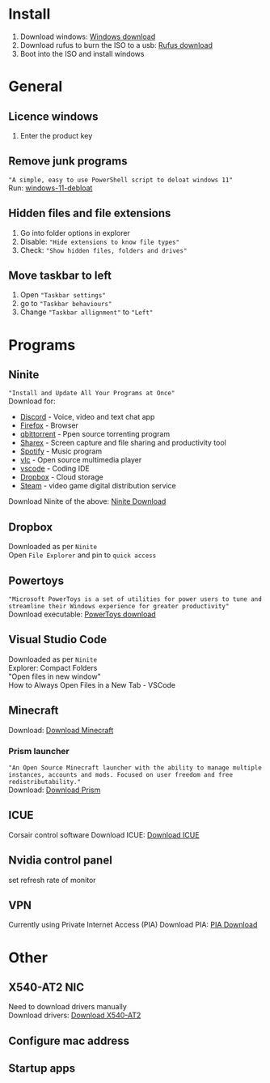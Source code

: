 <link href="./visual_studio_code/markdown.css" rel="stylesheet"></link>

# Install
1. Download windows:
[Windows download](https://www.microsoft.com/en-gb/software-download)
2. Download rufus to burn the ISO to a usb:
[Rufus download](https://rufus.ie/en/)
3. Boot into the ISO and install windows


# General
## Licence windows
1. Enter the product key

## Remove junk programs
`"A simple, easy to use PowerShell script to deloat windows 11"`  
Run: [windows-11-debloat](https://github.com/topics/windows-11-debloat)

## Hidden files and file extensions
1. Go into folder options in explorer
2. Disable: `"Hide extensions to know file types"`
3. Check: `"Show hidden files, folders and drives"` 

## Move taskbar to left
1. Open `"Taskbar settings"`
2. go to `"Taskbar behaviours"`
3. Change `"Taskbar allignment"` to `"Left"`

# Programs
## Ninite
`"Install and Update All Your Programs at Once"`  
Download for:
- [Discord](https://discord.com/) - Voice, video and text chat app 
- [Firefox](https://www.mozilla.org/en-GB/firefox/new/) - Browser
- [qbittorrent](https://www.qbittorrent.org/) - Ppen source torrenting program
- [Sharex](https://getsharex.com/) - Screen capture and file sharing and productivity tool
- [Spotify](https://open.spotify.com/) - Music program
- [vlc](https://www.videolan.org/) - Open source multimedia player 
- [vscode](https://code.visualstudio.com/) - Coding IDE  
- [Dropbox](https://www.dropbox.com/en_GB/) - Cloud storage 
- [Steam](https://store.steampowered.com/about/) - video game digital distribution service

Download Ninite of the above:
[Ninite Download](https://ninite.com/discord-firefox-qbittorrent-sharex-spotify-vlc-vscode-dropbox-steam/)


## Dropbox
Downloaded as per `Ninite`  
Open `File Explorer` and pin to `quick access`


## Powertoys
`"Microsoft PowerToys is a set of utilities for power users to tune and streamline their Windows experience for greater productivity"`  
Download executable: 
[PowerToys download](https://github.com/microsoft/PowerToys/releases)

## Visual Studio Code
Downloaded as per `Ninite`  
Explorer: Compact Folders  
"Open files in new window"  
How to Always Open Files in a New Tab - VSCode


## Minecraft
Download: [Download Minecraft](https://www.minecraft.net/en-us/download) 

### Prism launcher
`"An Open Source Minecraft launcher with the ability to manage multiple instances, accounts and mods. Focused on user freedom and free redistributability."`  
Download: [Download Prism](https://prismlauncher.org/) 


## ICUE
Corsair control software
Download ICUE: [Download ICUE](https://www.corsair.com/uk/en/s/downloads)

## Nvidia control panel
set refresh rate of monitor


## VPN
Currently using Private Internet Access (PIA)
Download PIA: [PIA Download](https://www.privateinternetaccess.com/download)


# Other
## X540-AT2 NIC
Need to download drivers manually  
Download drivers: [Download X540-AT2](https://www.intel.com/content/www/us/en/download/727998/intel-network-adapter-driver-for-microsoft-windows-11.html)


## Configure mac address


## Startup apps

